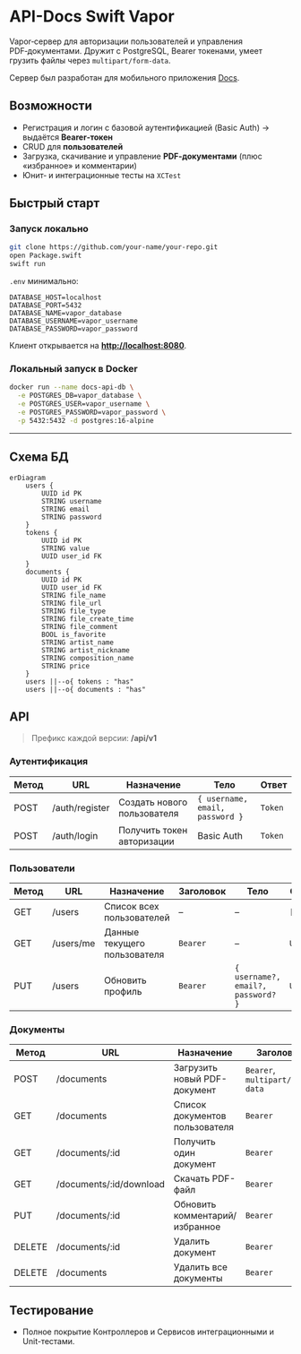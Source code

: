 # API-Docs Swift Vapor

Vapor‑сервер для авторизации пользователей и управления PDF‑документами.
Дружит с PostgreSQL, Bearer токенами, умеет грузить файлы через `multipart/form‑data`.

Сервер был разработан для мобильного приложения [Docs](https://github.com/matveylogee/Docs).

## Возможности

* Регистрация и логин с базовой аутентификацией (Basic Auth) → выдаётся **Bearer‑токен**
* CRUD для **пользователей**
* Загрузка, скачивание и управление **PDF‑документами** (плюс «избранное» и комментарии)
* Юнит‑ и интеграционные тесты на `XCTest`

## Быстрый старт

### Запуск локально

```bash
git clone https://github.com/your‑name/your‑repo.git
open Package.swift
swift run
```

`.env` минимально:

```
DATABASE_HOST=localhost
DATABASE_PORT=5432
DATABASE_NAME=vapor_database
DATABASE_USERNAME=vapor_username
DATABASE_PASSWORD=vapor_password
```

Клиент открывается на **[http://localhost:8080](http://localhost:8080)**.

### Локальный запуск в Docker

```bash
docker run --name docs-api-db \
  -e POSTGRES_DB=vapor_database \
  -e POSTGRES_USER=vapor_username \
  -e POSTGRES_PASSWORD=vapor_password \
  -p 5432:5432 -d postgres:16-alpine
```

---

## Схема БД

```mermaid
erDiagram
    users {
        UUID id PK
        STRING username
        STRING email
        STRING password
    }
    tokens {
        UUID id PK
        STRING value
        UUID user_id FK
    }
    documents {
        UUID id PK
        UUID user_id FK
        STRING file_name
        STRING file_url
        STRING file_type
        STRING file_create_time
        STRING file_comment
        BOOL is_favorite
        STRING artist_name
        STRING artist_nickname
        STRING composition_name
        STRING price
    }
    users ||--o{ tokens : "has"
    users ||--o{ documents : "has"
```

## API

> Префикс каждой версии: **/api/v1**

### Аутентификация

| Метод | URL            | Назначение                  | Тело                            | Ответ   |
| ----- | -------------- | --------------------------- | ------------------------------- | ------- |
| POST  | /auth/register | Создать нового пользователя | `{ username, email, password }` | `Token` |
| POST  | /auth/login    | Получить токен авторизации  | Basic Auth                      | `Token` |

### Пользователи

| Метод | URL       | Назначение                   | Заголовок | Тело                               | Ответ    |
| ----- | --------- | ---------------------------- | --------- | ---------------------------------- | -------- |
| GET   | /users    | Список всех пользователей    | –         | –                                  | `[User]` |
| GET   | /users/me | Данные текущего пользователя | `Bearer`  | –                                  | `User`   |
| PUT   | /users    | Обновить профиль             | `Bearer`  | `{ username?, email?, password? }` | `User`   |

### Документы

| Метод  | URL                      | Назначение                     | Заголовок                       | Тело                        | Ответ        |
| ------ | ------------------------ | ------------------------------ | ------------------------------- | --------------------------- | ------------ |
| POST   | /documents               | Загрузить новый PDF-документ   | `Bearer`, `multipart/form-data` | `file` + `data { ... }`     | `Document`   |
| GET    | /documents               | Список документов пользователя | `Bearer`                        | –                           | `[Document]` |
| GET    | /documents/\:id          | Получить один документ         | `Bearer`                        | –                           | `Document`   |
| GET    | /documents/\:id/download | Скачать PDF-файл               | `Bearer`                        | –                           | PDF‑поток    |
| PUT    | /documents/\:id          | Обновить комментарий/избранное | `Bearer`                        | `{ comment?, isFavorite? }` | `Document`   |
| DELETE | /documents/\:id          | Удалить документ               | `Bearer`                        | –                           | 204          |
| DELETE | /documents               | Удалить все документы          | `Bearer`                        | –                           | 204          |

## Тестирование

* Полное покрытие Контроллеров и Сервисов интеграционными и Unit-тестами.

